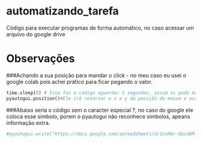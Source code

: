 # automatizando_tarefa
Código para executar programas de forma automático, no caso acessar um arquivo do google drive

# Observações 
###Achando a sua posição para mandar o click - no meu caso eu usei o google colab pois achei prático para ficar pegando o valor.
```py
time.sleep(5) # Isso faz o código aguardar 5 segundos, assim vc pode mover o mouse até a janela/aba e deixar o ponteiro parado para saber a posição
pyautogui.position()#Ele irá retornar o x e y da posição do mouse e assim basta copiar e substituir o x e y da linha 19
```
###Abaixo seria o código sem o caracter especial ?, no caso do google ele coloca esse simbolo, porem o pyautogui não reconhece simbolos, apeans informação extra.
```py
#pyautogui.write("https://docs.google.com/spreadsheets/d/1nsHbr-DpinKM_XL1qPnh76aSh3aOs3K2/edit#gid=1634402548")# não suportar caracter especial
```
